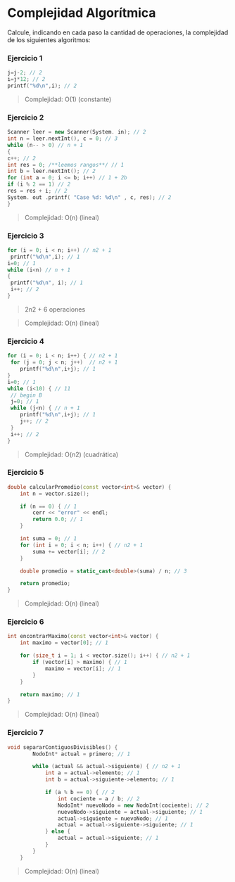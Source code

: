 # Complejidad Algorítmica

Calcule, indicando en cada paso la cantidad de operaciones, la complejidad de los 
siguientes algoritmos:

### Ejercicio 1

```cpp
j=j-2; // 2
i=j*12; // 2
printf("%d\n",i); // 2
```

> Complejidad: O(1) (constante)

### Ejercicio 2
    
```cpp
Scanner leer = new Scanner(System. in); // 2
int n = leer.nextInt(), c = 0; // 3
while (n-- > 0) // n + 1
{
c++; // 2
int res = 0; /**leemos rangos**/ // 1
int b = leer.nextInt(); // 2
for (int a = 0; i <= b; i++) // 1 + 2b
if (i % 2 == 1) // 2
res = res + i; // 2
System. out .printf( "Case %d: %d\n" , c, res); // 2
}
```

> Complejidad: O(n) (lineal)

### Ejercicio 3

```cpp
for (i = 0; i < n; i++) // n2 + 1 
 printf("%d\n",i); // 1
i=0; // 1 
while (i<n) // n + 1 
{ 
 printf("%d\n", i); // 1
 i++; // 2
}
```
> 2n2 + 6 operaciones

> Complejidad: O(n) (lineal)

### Ejercicio 4

```cpp
for (i = 0; i < n; i++) { // n2 + 1
 for (j = 0; j < n; j++)  // n2 + 1
    printf("%d\n",i+j); // 1
}
i=0; // 1
while (i<10) { // 11
 // begin B 
 j=0; // 1
 while (j<n) { // n + 1
    printf("%d\n",i+j); // 1 
    j++; // 2
 }
 i++; // 2
}
```

> Complejidad: O(n2) (cuadrática)

### Ejercicio 5

```cpp
double calcularPromedio(const vector<int>& vector) {
    int n = vector.size();

    if (n == 0) { // 1
        cerr << "error" << endl;
        return 0.0; // 1
    }

    int suma = 0; // 1
    for (int i = 0; i < n; i++) { // n2 + 1
        suma += vector[i]; // 2
    }

    double promedio = static_cast<double>(suma) / n; // 3

    return promedio;
}
```
> Complejidad: O(n) (lineal)

### Ejercicio 6

```cpp
int encontrarMaximo(const vector<int>& vector) {
    int maximo = vector[0]; // 1

    for (size_t i = 1; i < vector.size(); i++) { // n2 + 1
        if (vector[i] > maximo) { // 1
            maximo = vector[i]; // 1
        }
    }

    return maximo; // 1
}
```

> Complejidad: O(n) (lineal)

### Ejercicio 7

```cpp
void separarContiguosDivisibles() {
        NodoInt* actual = primero; // 1

        while (actual && actual->siguiente) { // n2 + 1
            int a = actual->elemento; // 1
            int b = actual->siguiente->elemento; // 1

            if (a % b == 0) { // 2
                int cociente = a / b; // 2
                NodoInt* nuevoNodo = new NodoInt(cociente); // 2
                nuevoNodo->siguiente = actual->siguiente; // 1
                actual->siguiente = nuevoNodo; // 1
                actual = actual->siguiente->siguiente; // 1
            } else {
                actual = actual->siguiente; // 1
            }
        }
    }
```

> Complejidad: O(n) (lineal)
